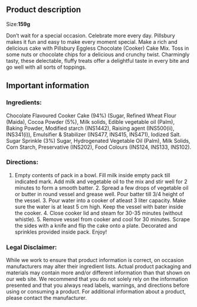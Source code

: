 ## **Product description**

Size:**159g**

Don’t wait for a special occasion. Celebrate more every day. Pillsbury makes it fun and easy to make every moment special. Make a rich and delicious cake with Pillsbury Eggless Chocolate (Cooker) Cake Mix. Toss in some nuts or chocolate chips for a delicious and crunchy twist. Charmingly tasty, these delectable, fluffy treats offer a delightful taste in every bite and go well with all sorts of toppings.

## **Important information**

### **Ingredients:**

Chocolate Flavoured Cooker Cake (94%) (Sugar, Refined Wheat Flour (Maida), Cocoa Powder (5%), Milk solids, Edible vegetable oil (Palm), Baking Powder, Modified starch (INS1442), Raising agent (INS500(ii), INS341(i)), Emulsifier & Stabilizer (INS477, INS415, INS471), Iodized Salt. Sugar Sprinkle (3%) Sugar, Hydrogenated Vegetable Oil (Palm), Milk Solids, Corn Starch, Preservative (INS202), Food Colours (INS124, INS133, INS102).

### **Directions:**

1. Empty contents of pack in a bowl. Fill milk inside empty pack till indicated mark. Add milk and vegetable oil to the mix and stir well for 2 minutes to form a smooth batter. 2. Spread a few drops of vegetable oil or butter in round vessel and grease well. Pour batter till 3/4 height of the vessel. 3. Pour water into a cooker of atleast 3 liter capacity. Make sure the water is at least 5 cm high. Keep the vessel with bater inside the cooker. 4. Close cooker lid and steam for 30-35 minutes (without whistle). 5. Remove vessel from cooker and cool for 30 minutes. Scrape the sides with a knife and flip the cake onto a plate. Decorated and sprinkles provided inside pack. Enjoy!

### **Legal Disclaimer:**

While we work to ensure that product information is correct, on occasion manufacturers may alter their ingredient lists. Actual product packaging and materials may contain more and/or different information than that shown on our web site. We recommend that you do not solely rely on the information presented and that you always read labels, warnings, and directions before using or consuming a product. For additional information about a product, please contact the manufacturer.
